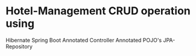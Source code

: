 # Hotel-Management CRUD operation using 

Hibernate
Spring Boot
Annotated Controller
Annotated POJO's
JPA- Repository
